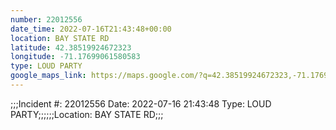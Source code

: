 ```yaml
---
number: 22012556
date_time: 2022-07-16T21:43:48+00:00
location: BAY STATE RD
latitude: 42.38519924672323
longitude: -71.17699061580583
type: LOUD PARTY
google_maps_link: https://maps.google.com/?q=42.38519924672323,-71.17699061580583
---
```


;;;Incident #: 22012556  Date: 2022-07-16 21:43:48   Type: LOUD PARTY;;;;;;Location: BAY STATE RD;;;
